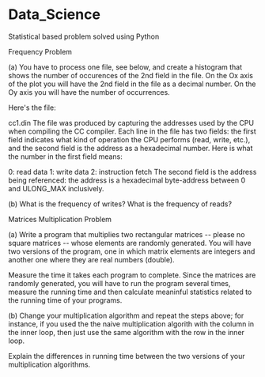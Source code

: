# Data_Science
Statistical based problem solved using Python


Frequency Problem

(a) You have to process one file, see below, and create a histogram that 
shows the number of occurences of the 2nd field in the file. 
On the Ox axis of the plot you will have the 2nd field in the file as a decimal number. 
On the Oy axis you will have the number of occurrences.

Here's the file:

cc1.din
The file was produced by capturing the addresses used by the CPU when compiling the CC compiler.
Each line in the file has two fields: 
the first field indicates what kind of operation the CPU performs (read, write, etc.),
and the second field is the address as a hexadecimal number. Here is what the number in the first field means:

0: read data
1: write data
2: instruction fetch
The second field is the address being referenced: the address is a hexadecimal byte-address between 0 and ULONG_MAX inclusively.

(b) What is the frequency of writes? What is the frequency of reads?




Matrices Multiplication Problem

(a) Write a program that multiplies two rectangular matrices -- please no square matrices -- whose elements are randomly generated.
You will have two versions of the program, 
one in which matrix elements are integers and another one where they are real numbers (double).

Measure the time it takes each program to complete.
Since the matrices are randomly generated, you will have to run the program several times,
measure the running time and then calculate meaninful statistics related to the running time of your programs.

(b) Change your multiplication algorithm and repeat the steps above;
for instance, if you used the the naive multiplication algorith with the column in the inner loop,
then just use the same algorithm with the row in the inner loop.

Explain the differences in running time between the two versions of your multiplication algorithms.
